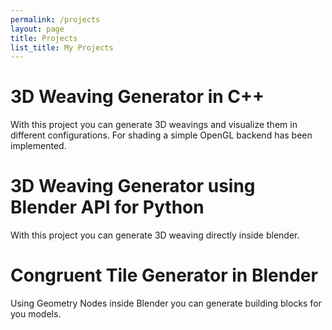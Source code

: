 ```yaml
---
permalink: /projects
layout: page
title: Projects
list_title: My Projects
---
```


# 3D Weaving Generator in C++
With this project you can generate 3D weavings and visualize them in different configurations. For shading a simple OpenGL backend has been implemented.

# 3D Weaving Generator using Blender API for Python
With this project you can generate 3D weaving directly inside blender.

# Congruent Tile Generator in Blender
Using Geometry Nodes inside Blender you can generate building blocks for you models.